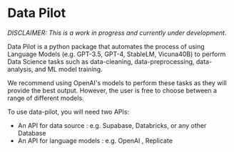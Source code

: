 # Data Pilot

*DISCLAIMER: This is a work in progress and currently under development*.

Data Pilot is a python package that automates the process of using Language Models (e.g. GPT-3.5, GPT-4, StableLM, Vicuna40B) to perform Data Science tasks such as data-cleaning, data-preprocessing, data-analysis, and ML model training.

We recommend using OpenAI's models to perform these tasks as they will provide the best output. However, the user is free to choose between a range of different models.

To use data-pilot, you will need two APIs:

- An API for data source : e.g. Supabase, Databricks, or any other Database
- An API for language models : e.g. OpenAI , Replicate
